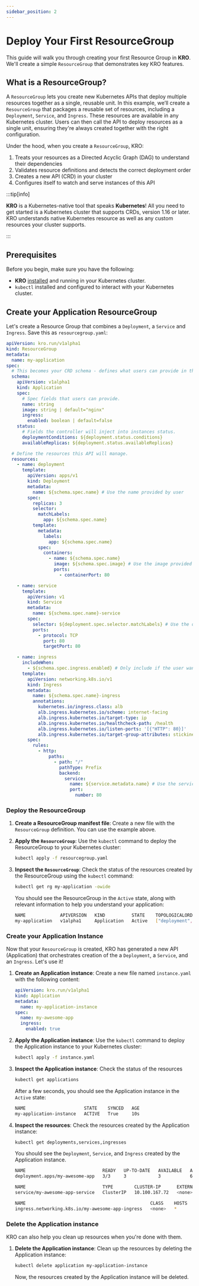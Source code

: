 ```yaml
---
sidebar_position: 2
---
```


# Deploy Your First ResourceGroup

This guide will walk you through creating your first Resource Group in **KRO**.
We'll create a simple `ResourceGroup` that demonstrates key KRO features.

## What is a **ResourceGroup**?

A `ResourceGroup` lets you create new Kubernetes APIs that deploy multiple
resources together as a single, reusable unit. In this example, we’ll create a 
`ResourceGroup` that packages a reusable set of resources, including a `Deployment`, `Service`, 
and `Ingress`. These resources are available in any Kubernetes cluster.
Users can then call the API to deploy resources as a single unit, ensuring they're
always created together with the right configuration.

Under the hood, when you create a `ResourceGroup`, KRO:

1. Treats your resources as a Directed Acyclic Graph (DAG) to understand their
   dependencies
2. Validates resource definitions and detects the correct deployment order
3. Creates a new API (CRD) in your cluster
4. Configures itself to watch and serve instances of this API

:::tip[info]

**KRO** is a Kubernetes-native tool that speaks **Kubernetes**! All you need
to get started is a Kubernetes cluster that supports CRDs, version 1.16 or later. 
KRO understands native Kubernetes resource as well as any custom resources your cluster supports.

:::

## Prerequisites

Before you begin, make sure you have the following:

- **KRO** [installed](./01-Installation.md) and running in your Kubernetes
  cluster.
- `kubectl` installed and configured to interact with your Kubernetes cluster.

## Create your Application ResourceGroup

Let's create a Resource Group that combines a `Deployment`, a `Service` and
`Ingress`. Save this as `resourcegroup.yaml`:

```yaml title="resourcegroup.yaml"
apiVersion: kro.run/v1alpha1
kind: ResourceGroup
metadata:
  name: my-application
spec:
  # This becomes your CRD schema - defines what users can provide in their instances
  schema:
    apiVersion: v1alpha1
    kind: Application
    spec:
      # Spec fields that users can provide.
      name: string
      image: string | default="nginx"
      ingress:
        enabled: boolean | default=false
    status:
      # Fields the controller will inject into instances status.
      deploymentConditions: ${deployment.status.conditions}
      availableReplicas: ${deployment.status.availableReplicas}

  # Define the resources this API will manage.
  resources:
    - name: deployment
      template:
        apiVersion: apps/v1
        kind: Deployment
        metadata:
          name: ${schema.spec.name} # Use the name provided by user
        spec:
          replicas: 3
          selector:
            matchLabels:
              app: ${schema.spec.name}
          template:
            metadata:
              labels:
                app: ${schema.spec.name}
            spec:
              containers:
                - name: ${schema.spec.name}
                  image: ${schema.spec.image} # Use the image provided by user
                  ports:
                    - containerPort: 80

    - name: service
      template:
        apiVersion: v1
        kind: Service
        metadata:
          name: ${schema.spec.name}-service
        spec:
          selector: ${deployment.spec.selector.matchLabels} # Use the deployment selector
          ports:
            - protocol: TCP
              port: 80
              targetPort: 80

    - name: ingress
      includeWhen:
        - ${schema.spec.ingress.enabled} # Only include if the user wants to create an Ingress
      template:
        apiVersion: networking.k8s.io/v1
        kind: Ingress
        metadata:
          name: ${schema.spec.name}-ingress
          annotations:
            kubernetes.io/ingress.class: alb
            alb.ingress.kubernetes.io/scheme: internet-facing
            alb.ingress.kubernetes.io/target-type: ip
            alb.ingress.kubernetes.io/healthcheck-path: /health
            alb.ingress.kubernetes.io/listen-ports: '[{"HTTP": 80}]'
            alb.ingress.kubernetes.io/target-group-attributes: stickiness.enabled=true,stickiness.lb_cookie.duration_seconds=60
        spec:
          rules:
            - http:
                paths:
                  - path: "/"
                    pathType: Prefix
                    backend:
                      service:
                        name: ${service.metadata.name} # Use the service name
                        port:
                          number: 80
```

### Deploy the ResourceGroup

1. **Create a ResourceGroup manifest file**: Create a new file with the
   `ResourceGroup` definition. You can use the example above.

2. **Apply the `ResourceGroup`**: Use the `kubectl` command to deploy the
   ResourceGroup to your Kubernetes cluster:

   ```bash
   kubectl apply -f resourcegroup.yaml
   ```

3. **Inpsect the `ResourceGroup`**: Check the status of the resources created by
   the ResourceGroup using the `kubectl` command:

   ```bash
   kubectl get rg my-application -owide
   ```

   You should see the ResourceGroup in the `Active` state, along with relevant
   information to help you understand your application:

   ```bash
   NAME             APIVERSION   KIND          STATE    TOPOLOGICALORDER                     AGE
   my-application   v1alpha1     Application   Active   ["deployment","service","ingress"]   49
   ```

### Create your Application Instance

Now that your `ResourceGroup` is created, KRO has generated a new API
(Application) that orchestrates creation of the a `Deployment`, a `Service`, and
an `Ingress`. Let's use it!

1. **Create an Application instance**: Create a new file named `instance.yaml`
   with the following content:

   ```yaml title="instance.yaml"
   apiVersion: kro.run/v1alpha1
   kind: Application
   metadata:
     name: my-application-instance
   spec:
     name: my-awesome-app
     ingress:
       enabled: true
   ```

2. **Apply the Application instance**: Use the `kubectl` command to deploy the
   Application instance to your Kubernetes cluster:

   ```bash
   kubectl apply -f instance.yaml
   ```

3. **Inspect the Application instance**: Check the status of the resources

   ```bash
   kubectl get applications
   ```

   After a few seconds, you should see the Application instance in the `Active`
   state:

   ```bash
   NAME                      STATE    SYNCED   AGE
   my-application-instance   ACTIVE   True     10s
   ```

4. **Inspect the resources**: Check the resources created by the Application
   instance:

   ```bash
   kubectl get deployments,services,ingresses
   ```

   You should see the `Deployment`, `Service`, and `Ingress` created by the
   Application instance.

   ```bash
   NAME                             READY   UP-TO-DATE   AVAILABLE   AGE
   deployment.apps/my-awesome-app   3/3     3            3           69s

   NAME                             TYPE        CLUSTER-IP      EXTERNAL-IP   PORT(S)   AGE
   service/my-awesome-app-service   ClusterIP   10.100.167.72   <none>        80/TCP    65s

   NAME                                               CLASS    HOSTS   ADDRESS   PORTS   AGE
   ingress.networking.k8s.io/my-awesome-app-ingress   <none>   *                 80      62s
   ```

### Delete the Application instance

KRO can also help you clean up resources when you're done with them.

1. **Delete the Application instance**: Clean up the resources by deleting the
   Application instance:

   ```bash
   kubectl delete application my-application-instance
   ```

   Now, the resources created by the Application instance will be deleted.

